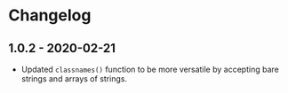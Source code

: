# Changelog

## 1.0.2 - 2020-02-21

- Updated `classnames()` function to be more versatile by accepting bare strings and arrays of strings.
